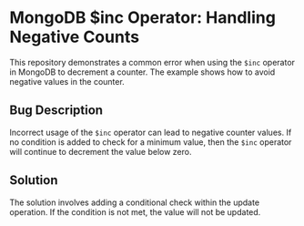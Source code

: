 # MongoDB $inc Operator: Handling Negative Counts

This repository demonstrates a common error when using the `$inc` operator in MongoDB to decrement a counter.  The example shows how to avoid negative values in the counter.

## Bug Description
Incorrect usage of the `$inc` operator can lead to negative counter values. If no condition is added to check for a minimum value, then the `$inc` operator will continue to decrement the value below zero.

## Solution
The solution involves adding a conditional check within the update operation. If the condition is not met, the value will not be updated.